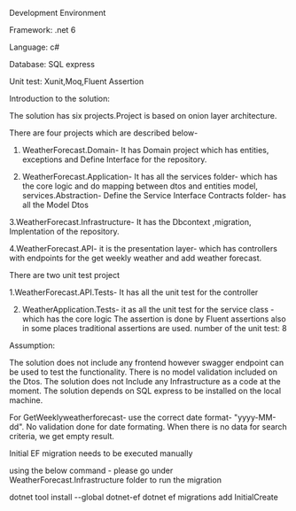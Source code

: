 Development Environment

Framework: .net 6

Language: c#

Database: SQL express

Unit test: Xunit,Moq,Fluent Assertion



Introduction to the solution:


The solution has six projects.Project is based on onion layer architecture. 

There are four projects which are described below-
1. WeatherForecast.Domain- It has Domain project which has entities, exceptions and Define Interface for the repository.

2. WeatherForecast.Application- It has all the services folder- which has the core logic and do mapping between dtos and entities model, services.Abstraction- Define the Service Interface
Contracts folder- has all the Model Dtos

3.WeatherForecast.Infrastructure- It has the Dbcontext ,migration, Implentation of the repository.

4.WeatherForecast.API- it is the presentation layer- which has controllers with endpoints for the get weekly weather and add weather forecast.

There are two unit test project

1.WeatherForecast.API.Tests- It has all the unit test for the controller 

2. WeatherApplication.Tests- it as all the unit test for the service class - which has the core logic 
The assertion is done by Fluent assertions also in some places traditional assertions are used.
number of the unit test: 8

Assumption:

The solution does not include any frontend however swagger endpoint can be used to test the functionality. 
There is no model validation included on the Dtos.
The solution does not Include any Infrastructure as a code at the moment.
The solution depends on SQL express to be installed on the local machine.

For GetWeeklyweatherforecast- use the correct date format- "yyyy-MM-dd". No validation done for date formating. When there is no data for search criteria, we get empty result.

Initial EF migration needs to be executed manually 

using the below command - please go under WeatherForecast.Infrastructure folder to run the migration

dotnet tool install --global 
dotnet-ef
dotnet ef migrations add InitialCreate 

